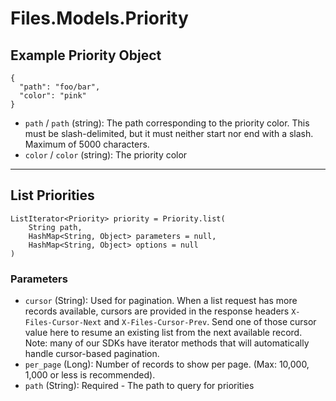 # Files.Models.Priority

## Example Priority Object

```
{
  "path": "foo/bar",
  "color": "pink"
}
```

* `path` / `path`  (string): The path corresponding to the priority color. This must be slash-delimited, but it must neither start nor end with a slash. Maximum of 5000 characters.
* `color` / `color`  (string): The priority color


---

## List Priorities

```
ListIterator<Priority> priority = Priority.list(
    String path, 
    HashMap<String, Object> parameters = null,
    HashMap<String, Object> options = null
)
```

### Parameters

* `cursor` (String): Used for pagination.  When a list request has more records available, cursors are provided in the response headers `X-Files-Cursor-Next` and `X-Files-Cursor-Prev`.  Send one of those cursor value here to resume an existing list from the next available record.  Note: many of our SDKs have iterator methods that will automatically handle cursor-based pagination.
* `per_page` (Long): Number of records to show per page.  (Max: 10,000, 1,000 or less is recommended).
* `path` (String): Required - The path to query for priorities
